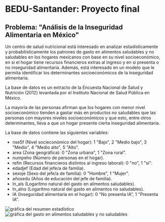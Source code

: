 # BEDU-Santander: Proyecto final

## Problema: "Análisis de la Inseguridad Alimentaria en México"               

Un centro de salud nutricional está interesado en analizar estadísticamente y probabilísticamente los patrones de gasto en alimentos saludables y no saludables en los hogares mexicanos con base en su nivel socioeconómico, en si el hogar tiene recursos financieros extras al ingreso y en si presenta o no inseguridad alimentaria. Además, está interesado en un modelo que le permita identificar los determinantes socioeconómicos de la inseguridad alimentaria.
        
La base de datos es un extracto de la Encuesta Nacional de Salud y Nutrición (2012) levantada por el Instituto Nacional de Salud Pública en México. 

La mayoría de las personas afirman que los hogares con menor nivel socioeconómico tienden a gastar más en productos no saludables que las personas con mayores niveles socioeconómicos y que esto, entre otros determinantes, lleva a que un hogar presente cierta inseguridad alimentaria.
                     
La base de datos contiene las siguientes variables:
  - nse5f (Nivel socieconómico del hogar): 1 "Bajo", 2 "Medio bajo", 3 "Medio", 4 "Medio alto", 5 "Alto". 
  - area (Zona geográfica): 0 "Zona urbana", 1 "Zona rural".
  - numpeho (Número de personas en el hogar).
  - refin (Recursos financieros distintos al ingreso laboral): 0 "no", 1 "sí".
  - edadjef (Edad del jefe/a de familia).
  - sexoje (Sexo del jefe/a de familia): 0 "Hombre", 1 "Mujer".
  - añosedu (Años de educación del jefe de familia).
  - ln_als (Logarítmo natural del gasto en alimentos saludables).
  - ln_alns (Logarítmo natural del gasto en alimentos no saludables).
  - IA (Inseguridad alimentaria en el hogar): 0 "No presenta IA", 1 "Presenta IA".
        

![gráfica del resumen estadístico](https://github.com/dnsmartinez/BEDU_S08_Postwork/blob/main/figs/s08_postwork_summary.png)
![gráfica del gasto en alimentos saludables y no saludables](https://github.com/dnsmartinez/BEDU_S08_Postwork/blob/main/figs/s08_postwork_corr.png)
